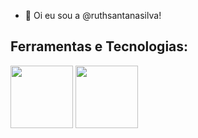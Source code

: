 - 👋 Oi eu sou a @ruthsantanasilva!

<h2>Ferramentas e Tecnologias:</h2>

<img src="https://cdn.jsdelivr.net/gh/devicons/devicon/icons/html5/html5-original-wordmark.svg" height="100" width="100" />
<img src="https://cdn.jsdelivr.net/gh/devicons/devicon/icons/css3/css3-original-wordmark.svg" height="100" width="100" />
          


<!---
ruthsantanasilva/ruthsantanasilva is a ✨ special ✨ repository because its `README.md` (this file) appears on your GitHub profile.
You can click the Preview link to take a look at your changes.
--->
